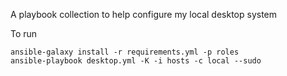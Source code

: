 A playbook collection to help configure my local desktop system

To run

```
ansible-galaxy install -r requirements.yml -p roles
ansible-playbook desktop.yml -K -i hosts -c local --sudo
```

